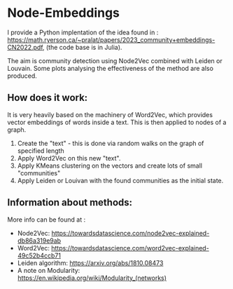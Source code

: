 # Node-Embeddings

I provide a Python implentation of the idea found in : https://math.ryerson.ca/~pralat/papers/2023_community+embeddings-CN2022.pdf, (the code base is in Julia).

The aim is community detection using Node2Vec combined with Leiden or Louvain. Some plots analysing the effectiveness of the method are also produced. 

## How does it work:

It is very heavily based on the machinery of Word2Vec, which provides vector embeddings of words inside a text. This is then applied to nodes of a graph.

1. Create the "text" - this is done via random walks on the graph of specified length
2. Apply Word2Vec on this new "text".
3. Apply KMeans clustering on the vectors and create lots of small "communities"
4. Apply Leiden or Louivan with the found communities as the initial state.


##  Information about methods:

More info can be found at :

- Node2Vec: https://towardsdatascience.com/node2vec-explained-db86a319e9ab
- Word2Vec: https://towardsdatascience.com/word2vec-explained-49c52b4ccb71
- Leiden algorithm: https://arxiv.org/abs/1810.08473
- A note on Modularity: https://en.wikipedia.org/wiki/Modularity_(networks)




